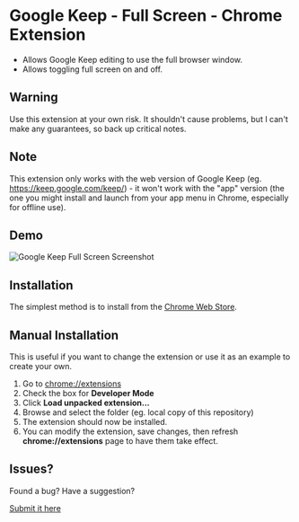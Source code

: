 # Google Keep - Full Screen - Chrome Extension
 - Allows Google Keep editing to use the full browser window.
 - Allows toggling full screen on and off.

## Warning
Use this extension at your own risk. It shouldn't cause problems, but I can't make any guarantees, so back up critical notes.

## Note
This extension only works with the web version of Google Keep (eg. https://keep.google.com/keep/) - it won't work with the "app" version (the one you might install and launch from your app menu in Chrome, especially for offline use).

## Demo
![Google Keep Full Screen Screenshot](https://raw.githubusercontent.com/chrisputnam9/chrome-google-keep-full-screen/master/images/demo.gif)

## Installation
The simplest method is to install from the [Chrome Web Store](https://chrome.google.com/webstore/detail/kcfmkpjpemonceecfpgamaahlkfpjhdk).

## Manual Installation
This is useful if you want to change the extension or use it as an example to create your own.

 1. Go to [chrome://extensions](chrome://extensions)
 2. Check the box for **Developer Mode**
 3. Click **Load unpacked extension...**
 4. Browse and select the folder (eg. local copy of this repository)
 5. The extension should now be installed.
 6. You can modify the extension, save changes, then refresh **chrome://extensions** page to have
    them take effect.

## Issues?
Found a bug? Have a suggestion?

[Submit it here](https://github.com/chrisputnam9/chrome-google-keep-full-screen/issues)
